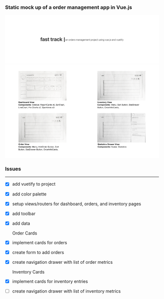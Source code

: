 ### Static mock up of a order management app in Vue.js

![title](https://github.com/b-45/fast-track/blob/master/src/assets/title.png)
![image](https://github.com/b-45/fast-track/blob/master/src/assets/frame.png)

### Issues

---

- [x] add vuetify to project
- [x] add color palette
- [x] setup views/routers for dashboard, orders, and inventory pages
- [x] add toolbar
- [x] add data

  Order Cards

- [x] implement cards for orders
- [x] create form to add orders
- [x] create navigation drawer with list of order metrics

  Inventory Cards

- [x] implement cards for inventory entries
- [ ] create navigation drawer with list of inventory metrics
